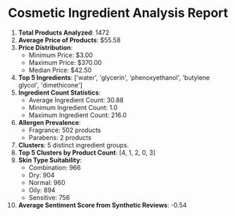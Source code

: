 
# Cosmetic Ingredient Analysis Report

1. **Total Products Analyzed**: 1472
2. **Average Price of Products**: $55.58
3. **Price Distribution**:
   - Minimum Price: $3.00
   - Maximum Price: $370.00
   - Median Price: $42.50
4. **Top 5 Ingredients**: ['water', 'glycerin', 'phenoxyethanol', 'butylene glycol', 'dimethicone']
5. **Ingredient Count Statistics**:
   - Average Ingredient Count: 30.88
   - Minimum Ingredient Count: 1.0
   - Maximum Ingredient Count: 216.0
6. **Allergen Prevalence**:
   - Fragrance: 502 products
   - Parabens: 2 products
7. **Clusters**: 5 distinct ingredient groups.
8. **Top 5 Clusters by Product Count**: [4, 1, 2, 0, 3]
9. **Skin Type Suitability**:
   - Combination: 966
   - Dry: 904
   - Normal: 960
   - Oily: 894
   - Sensitive: 756
10. **Average Sentiment Score from Synthetic Reviews**: -0.54
